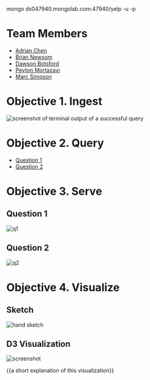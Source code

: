 mongo ds047940.mongolab.com:47940/yelp -u <dbuser> -p <dbpassword>

# Team Members

* [Adrian Chen](https://github.com/adrian-chen)
* [Brian Newsom](https://github.com/BrianNewsom)
* [Dawson Botsford](https://github.com/dawsonbotsford)
* [Peyton Mortazavi](https://github.com/peymanmortazavi)
* [Marc Simpson](https://github.com/marsi8397)

# Objective 1. Ingest

![screenshot of terminal output of a successful query](screenshot.png?raw=true) 

# Objective 2. Query

* [Question 1](link-to-an-issue)
* [Question 2](link-to-an-issue)

# Objective 3. Serve

## Question 1

![q1](screenshot.png?raw=true)


## Question 2

![q2](screenshot.png?raw=true) 

# Objective 4. Visualize

## Sketch

![hand sketch](photo.png?raw=true) 

## D3 Visualization

![screenshot](screenshot.png?raw=true)

{{a short explanation of this visualization}}
